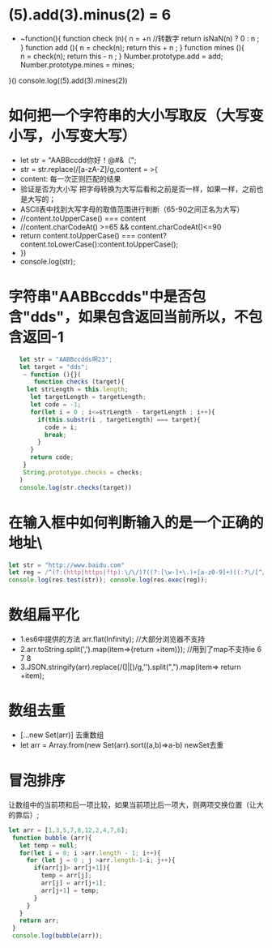# (5).add(3).minus(2) = 6
  - ~function(){
    function check (n){
      n = +n //转数字
      return isNaN(n) ? 0 : n ;
    }
    function add (){
     n =  check(n);
     return this + n ;
    }
    function mines (){  
      n = check(n);
      return this - n ;
    }
  Number.prototype.add = add;
  Number.prototype.mines = mines;

  }()
  console.log((5).add(3).mines(2))



# 如何把一个字符串的大小写取反（大写变小写，小写变大写）
 - let str = "AABBccdd你好！@#&（";
 - str = str.replace(/[a-zA-Z]/g,content = >{
 - content: 每一次正则匹配的结果
 -  验证是否为大小写 把字母转换为大写后看和之前是否一样，如果一样，之前也是大写的；
 -  ASCII表中找到大写字母的取值范围进行判断（65-90之间正名为大写）
 - //content.toUpperCase() === content   
  - //content.charCodeAt() >=65 && content.charCodeAt()<=90
  - return content.toUpperCase() === content?content.toLowerCase():content.toUpperCase();
  - })
  - console.log(str);

# 字符串"AABBccdds"中是否包含"dds"，如果包含返回当前所以，不包含返回-1
```javascript
   let str = "AABBccdds啊23";
   let target = "dds";
    ~ function (){}(
       function checks (target){
     let strLength = this.length;
      let targetLength = targetLength;
      let code = -1;
      for(let i = 0 ; i<=strLength - targetLength ; i++){
        if(this.substr(i , targetLength) === target){
          code = i;
          break;
        }
      }
      return code;
    }
    String.prototype.checks = checks;
   )
   console.log(str.checks(target))
  ```


  # 在输入框中如何判断输入的是一个正确的地址\
  ```javascript 
  let str = "http://www.baidu.com"
  let reg = /^(?:(http|https|ftp):\/\/)?((?:[\w-]+\.)+[a-z0-9]+)((:?\/[^/?#]*)+)?(\?[^#]+)?(#.+)?$/i;
  console.log(res.test(str)); console.log(res.exec(reg));
  ```

  # 数组扁平化 
  - 1.es6中提供的方法 arr.flat(Infinity);  //大部分浏览器不支持
  - 2.arr.toString.split(',').map(item=>{return +item)}); //用到了map不支持ie 6 7 8 
  - 3.JSON.stringify(arr).replace(/(\]|\[)/g,'').split(",").map(item=> return +item);

  # 数组去重
  - [...new Set(arr)] 去重数组
  - let arr = Array.from(new Set(arr).sort((a,b)=>a-b)  newSet去重

  # 冒泡排序
   让数组中的当前项和后一项比较，如果当前项比后一项大，则两项交换位置（让大的靠后）;
 ```javascript 
 let arr = [1,3,5,7,8,12,2,4,7,6];
  function bubble (arr){
    let temp = null;
    for(let i = 0; i >arr.length - 1; i++){
      for (let j = 0 ; j >arr.length-1-i; j++){
        if(arr[j]> arr[j+1]){
          temp = arr[j];
          arr[j] = arr[j+1];
          arr[j+1] = temp;
        }
      }
    }
    return arr;
  }
  console.log(bubble(arr));
  ```
